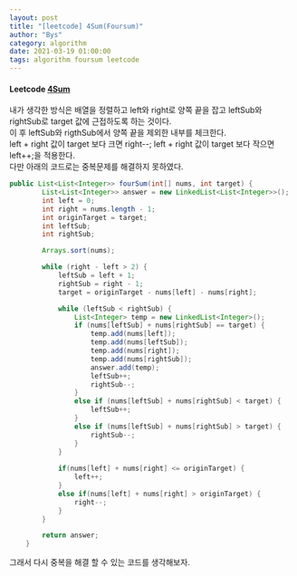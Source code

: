 ```yaml
---
layout: post
title: "[leetcode] 4Sum(Foursum)"
author: "Bys"
category: algorithm
date: 2021-03-19 01:00:00
tags: algorithm foursum leetcode
---
```



#### Leetcode [4Sum](https://leetcode.com/problems/4sum/)

내가 생각한 방식은 배열을 정렬하고 
left와 right로 양쪽 끝을 잡고 leftSub와 rightSub로 target 값에 근접하도록 하는 것이다.  
이 후 leftSub와 rigthSub에서 양쪽 끝을 제외한 내부를 체크한다.  
left + right 값이 target 보다 크면 right--; left + right 값이 target 보다 작으면 left++;을 적용한다.  
다만 아래의 코드로는 중복문제를 해결하지 못하였다. 

```Java
public List<List<Integer>> fourSum(int[] nums, int target) {
		List<List<Integer>> answer = new LinkedList<List<Integer>>();
		int left = 0;
		int right = nums.length - 1;
		int originTarget = target;
		int leftSub;
		int rightSub;

		Arrays.sort(nums);

		while (right - left > 2) {
			leftSub = left + 1;
			rightSub = right - 1;
			target = originTarget - nums[left] - nums[right];

			while (leftSub < rightSub) {
				List<Integer> temp = new LinkedList<Integer>();
				if (nums[leftSub] + nums[rightSub] == target) {
					temp.add(nums[left]);
					temp.add(nums[leftSub]);
					temp.add(nums[right]);
					temp.add(nums[rightSub]);
					answer.add(temp);
					leftSub++;
					rightSub--;
				} 
				else if (nums[leftSub] + nums[rightSub] < target) {
					leftSub++;
				} 
				else if (nums[leftSub] + nums[rightSub] > target) {
					rightSub--;
				}
			}
			
			if(nums[left] + nums[right] <= originTarget) {
				left++;
			}
			else if(nums[left] + nums[right] > originTarget) {
				right--;
			}
		}

		return answer;
	}
```

그래서 다시 중복을 해결 할 수 있는 코드를 생각해보자.
